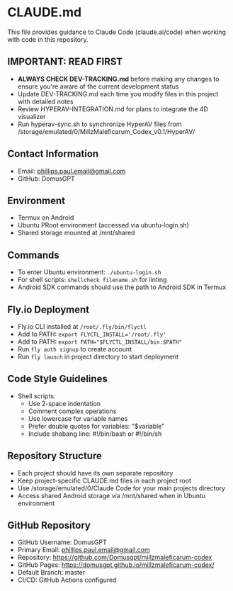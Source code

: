 # CLAUDE.md

This file provides guidance to Claude Code (claude.ai/code) when working with code in this repository.

## IMPORTANT: READ FIRST
- **ALWAYS CHECK DEV-TRACKING.md** before making any changes to ensure you're aware of the current development status
- Update DEV-TRACKING.md each time you modify files in this project with detailed notes
- Review HYPERAV-INTEGRATION.md for plans to integrate the 4D visualizer
- Run hyperav-sync.sh to synchronize HyperAV files from /storage/emulated/0/MillzMaleficarum_Codex_v0.1/HyperAV/

## Contact Information
- Email: phillips.paul.email@gmail.com
- GitHub: DomusGPT

## Environment
- Termux on Android
- Ubuntu PRoot environment (accessed via ubuntu-login.sh)
- Shared storage mounted at /mnt/shared

## Commands
- To enter Ubuntu environment: `./ubuntu-login.sh`
- For shell scripts: `shellcheck filename.sh` for linting
- Android SDK commands should use the path to Android SDK in Termux

## Fly.io Deployment
- Fly.io CLI installed at `/root/.fly/bin/flyctl`
- Add to PATH: `export FLYCTL_INSTALL='/root/.fly'`
- Add to PATH: `export PATH="$FLYCTL_INSTALL/bin:$PATH"`
- Run `fly auth signup` to create account
- Run `fly launch` in project directory to start deployment

## Code Style Guidelines
- Shell scripts:
  - Use 2-space indentation
  - Comment complex operations
  - Use lowercase for variable names
  - Prefer double quotes for variables: "$variable"
  - Include shebang line: #!/bin/bash or #!/bin/sh
  
## Repository Structure
- Each project should have its own separate repository
- Keep project-specific CLAUDE.md files in each project root
- Use /storage/emulated/0/Claude Code for your main projects directory
- Access shared Android storage via /mnt/shared when in Ubuntu environment

## GitHub Repository
- GitHub Username: DomusGPT
- Primary Email: phillips.paul.email@gmail.com
- Repository: https://github.com/Domusgpt/millzmaleficarum-codex
- GitHub Pages: https://domusgpt.github.io/millzmaleficarum-codex/
- Default Branch: master
- CI/CD: GitHub Actions configured